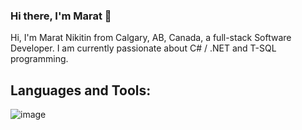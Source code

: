 ### Hi there, I'm Marat 👋
Hi, I'm Marat Nikitin from Calgary, AB, Canada, a full-stack Software Developer. I am currently passionate about C# / .NET and T-SQL programming. 

## Languages and Tools:
![image](https://user-images.githubusercontent.com/81712684/213920403-7e57e4e7-b77e-4d9b-9a86-020550d08e27.png)

